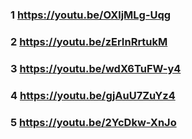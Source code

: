 
### 1 https://youtu.be/OXljMLg-Uqg
### 2 https://youtu.be/zErInRrtukM
### 3 https://youtu.be/wdX6TuFW-y4
### 4 https://youtu.be/gjAuU7ZuYz4
### 5 https://youtu.be/2YcDkw-XnJo
